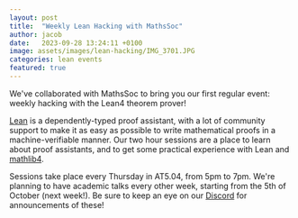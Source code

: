 ```yaml
---
layout: post
title:  "Weekly Lean Hacking with MathsSoc"
author: jacob
date:   2023-09-28 13:24:11 +0100
image: assets/images/lean-hacking/IMG_3701.JPG
categories: lean events
featured: true
---
```

We've collaborated with MathsSoc to bring you our first regular event: weekly hacking with the Lean4 theorem prover!

[Lean][lean] is a dependently-typed proof assistant, with a lot of community support to make it as easy as possible to write mathematical proofs in a machine-verifiable manner. Our two hour sessions are a place to learn about proof assistants, and to get some practical experience with Lean and [mathlib4][mathlib].

Sessions take place every Thursday in AT5.04, from 5pm to 7pm. We're planning to have academic talks every other week, starting from the 5th of October (next week!). Be sure to keep an eye on our [Discord][discord] for announcements of these!

[lean]:        https://lean-lang.org/about/
[mathlib]:     https://github.com/leanprover-community/mathlib4
[discord]:     {{site.social.discord}}
